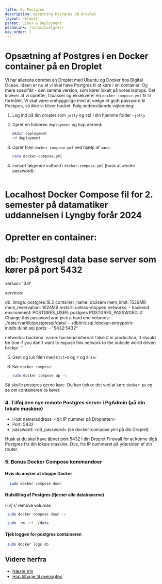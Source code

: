 ```yaml
---
title: 6. Postgres
description: Opsætning Postgres på Droplet
layout: default
parent: Linux & Deployment
permalink: /linux/postgres/
nav_order: 7
---
```

# Opsætning af Postgres i en Docker container på en Droplet

Vi har allerede oprettet en Droplet med Ubuntu og Docker hos Digital Ocean. Ideen er nu
at vi skal have Postgres til at køre i en container. Og mere specifikt - den samme version,
som kører lokalt på vores laptops. Det kræver at vi opretter, tilpasser og eksekverer en `docker-compose.yml` fil til formålet. Vi skal være omhyggelige med at vælge et godt password til Postgres, så ikke vi bliver hacket. Følg nedenstående vejledning:

1. Log ind på din droplet som `jetty` og stå i din hjemme folder `~jetty`
2. Opret en folderen `deployment` og hop derned:

    ```bash
    mkdir deployment
    cd deployment
    ```

3. Opret filen `docker-compose.yml` ved hjælp af `nano`:

    ```bash
    nano docker-compose.yml
    ```

4. Indsæt følgende indhold i `docker-compose.yml` (husk at ændre password):

    ```yaml
# Localhost Docker Compose fil for 2. semester på datamatiker uddannelsen i Lyngby forår 2024
# Opretter en container: 
# db: Postgresql data base server som kører på port 5432

version: '3.9'

services:

  db:
    image: postgres:16.2
    container_name: db2sem
    mem_limit: 1536MB
    mem_reservation: 1024MB
    restart: unless-stopped
    networks:
      - backend
    environment:
      POSTGRES_USER: postgres
      POSTGRES_PASSWORD: <KODEORD> # Change this password and pick a hard one
    volumes:
      - ./data:/var/lib/postgresql/data/
      - ./db/init.sql:/docker-entrypoint-initdb.d/init.sql
    ports:
      - "5432:5432"

networks:
  backend:
    name: backend
    internal: false # in production, it should be true if you don't want to expose this network to the outside world
    driver: bridge
    ```

5. Gem og luk filen med `Ctrl+X` og `Y` og `Enter`

6. Kør `docker compose`:

    ```bash
    sudo docker compose up -d
    ```

Så skulle postgres gerne køre. Du kan tjekke det ved at køre `docker ps` og se om containeren `db` kører.

### 4. Tilføj den nye remote Postgres server i PgAdmin (på din lokale maskine)

- Host name/address: <dit IP nummer på Dropletten>
- Port: 5432
- password: <dit_password> (se docker-compose.yml på din Droplet)

Husk at du skal have åbnet port 5432 i din Droplet Firewall for at kunne tilgå Postgres fra din lokale maskine. Dvs, fra IP nummeret på ydersiden af din router.

### 5. Bonus Docker Compose kommandoer

#### Hvis du ønsker at stoppe Docker

```bash
  sudo docker compose down
```

#### Nulstilling af Postgres (fjerner alle databaserne)

(-v) // remove volumes

```bash
 sudo docker compose down -v 
```

```bash
 sudo  rm -rf ./data
```

#### Tjek loggen for postgres containeren

```bash
 sudo docker logs db
```

## Videre herfra

- [Næste trin](./snapshot.md)
- [Hop tilbage til oversigten](./README.md)
